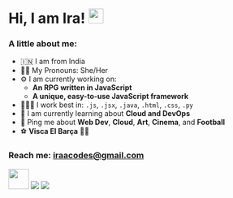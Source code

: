 # Hi, I am Ira! <img src="https://github.com/TheDudeThatCode/TheDudeThatCode/blob/master/Assets/Hi.gif" width="29px">
###  

### A little about me:
- 🇮🇳  I am from India
- 👧🏻  My Pronouns: She/Her
- ⚙️  I am currently working on:
  *  **An RPG written in JavaScript**
  *  **A unique, easy-to-use JavaScript framework**
- 🧑🏻‍💻  I work best in: `.js`, `.jsx`, `.java`, `.html`, `.css`, `.py`
- 🌱  I am currently learning about **Cloud and DevOps**
- 💬  Ping me about **Web Dev**, **Cloud**, **Art**, **Cinema**, and **Football**
- ⚽️  **Visca El Barça** 🔵🔴

### Reach me: iraacodes@gmail.com
<img src="https://img.shields.io/badge/Instagram-E4405F?style=for-the-badge&logo=instagram&logoColor=white" height="40px"> <img src="https://img.shields.io/badge/X-000000?style=for-the-badge&logo=x&logoColor=white"> <img src="https://img.shields.io/badge/LinkedIn-0077B5?style=for-the-badge&logo=linkedin&logoColor=white"> 
<!--
**Kheeraaa/kheeraaa** is a ✨ _special_ ✨ repository because its `README.md` (this file) appears on your GitHub profile.

Here are some ideas to get you started:

- 🔭 I’m currently working on ...
- 🌱 I’m currently learning ...
- 👯 I’m looking to collaborate on ...
- 🤔 I’m looking for help with ...
- 💬 Ask me about ...
- 📫 How to reach me: ...
- 😄 Pronouns: ...
- ⚡ Fun fact: ...
-->
